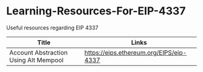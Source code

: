 # Learning-Resources-For-EIP-4337
Useful resources regarding EIP 4337




Title  | Links
------------- | -------------
Account Abstraction Using Alt Mempool  |   https://eips.ethereum.org/EIPS/eip-4337
